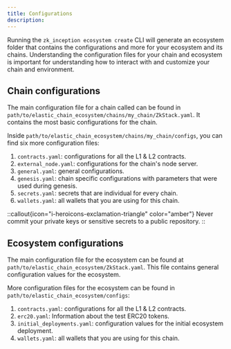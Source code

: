 ```yaml
---
title: Configurations
description:
---
```


Running the `zk_inception ecosystem create` CLI
will generate an ecosystem folder that contains the configurations and more for your ecosystem and its chains.
Understanding the configuration files for your chain and ecosystem is important for understanding how to interact with and customize your chain and environment.

## Chain configurations

The main configuration file for a chain called can be found in `path/to/elastic_chain_ecosystem/chains/my_chain/ZkStack.yaml`.
It contains the most basic configurations for the chain.

Inside `path/to/elastic_chain_ecosystem/chains/my_chain/configs`, you can find six more configuration files:

1. `contracts.yaml`: configurations for all the L1 & L2 contracts.
1. `external_node.yaml`: configurations for the chain's node server.
1. `general.yaml`: general configurations.
1. `genesis.yaml`: chain specific configurations with parameters that were used during genesis.
1. `secrets.yaml`: secrets that are individual for every chain.
1. `wallets.yaml`: all wallets that you are using for this chain.

::callout{icon="i-heroicons-exclamation-triangle" color="amber"}
Never commit your private keys or sensitive secrets to a public repository.
::

## Ecosystem configurations

The main configuration file for the ecosystem can be found at `path/to/elastic_chain_ecosystem/ZkStack.yaml`.
This file contains general configuration values for the ecosystem.

More configuration files for the ecosystem can be found in `path/to/elastic_chain_ecosystem/configs`:

1. `contracts.yaml`: configurations for all the L1 & L2 contracts.
1. `erc20.yaml`: Information about the test ERC20 tokens.
1. `initial_deployments.yaml`: configuration values for the initial ecosystem deployment.
1. `wallets.yaml`: all wallets that you are using for this chain.
